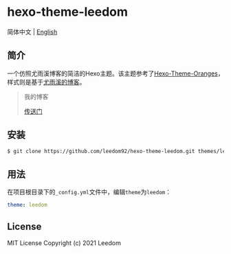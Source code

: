 # hexo-theme-leedom

简体中文 | [English](./README.md)

## 简介

一个仿照尤雨溪博客的简洁的Hexo主题。该主题参考了[Hexo-Theme-Oranges](https://github.com/zchengsite/hexo-theme-oranges)，样式则是基于[尤雨溪的博客](https://blog.evanyou.me)。
 
> 我的博客
> 
>[传送门](https://blog.leedom.me/)

## 安装

```bash
$ git clone https://github.com/leedom92/hexo-theme-leedom.git themes/leedom
```

## 用法

在项目根目录下的`_config.yml`文件中，编辑`theme`为`leedom`：

```yml
theme: leedom
```
## License

MIT License Copyright (c) 2021 Leedom
